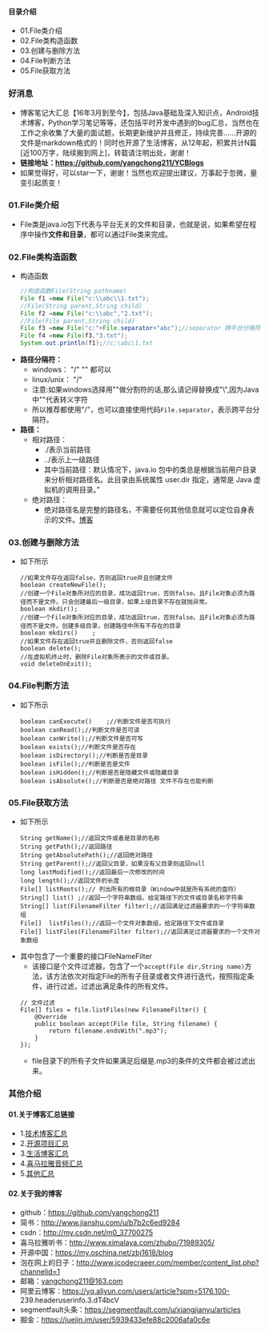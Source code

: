 #### 目录介绍
- 01.File类介绍
- 02.File类构造函数
- 03.创建与删除方法
- 04.File判断方法
- 05.File获取方法


### 好消息
- 博客笔记大汇总【16年3月到至今】，包括Java基础及深入知识点，Android技术博客，Python学习笔记等等，还包括平时开发中遇到的bug汇总，当然也在工作之余收集了大量的面试题，长期更新维护并且修正，持续完善……开源的文件是markdown格式的！同时也开源了生活博客，从12年起，积累共计N篇[近100万字，陆续搬到网上]，转载请注明出处，谢谢！
- **链接地址：https://github.com/yangchong211/YCBlogs**
- 如果觉得好，可以star一下，谢谢！当然也欢迎提出建议，万事起于忽微，量变引起质变！



### 01.File类介绍
- File类是java.io包下代表与平台无关的文件和目录，也就是说，如果希望在程序中操作**文件和目录**，都可以通过File类来完成。


### 02.File类构造函数
- 构造函数
    ```java
    //构造函数File(String pathname)
    File f1 =new File("c:\\abc\\1.txt");
    //File(String parent,String child)
    File f2 =new File("c:\\abc","2.txt");
    //File(File parent,String child)
    File f3 =new File("c:"+File.separator+"abc");//separator 跨平台分隔符
    File f4 =new File(f3,"3.txt");
    System.out.println(f1);//c:\abc\1.txt
    ```
- **路径分隔符：**  
    - windows： "/" "\" 都可以  
    - linux/unix： "/"  
    - 注意:如果windows选择用"\"做分割符的话,那么请记得替换成"\\",因为Java中"\"代表转义字符  
    - 所以推荐都使用"/"，也可以直接使用代码`File.separator`，表示跨平台分隔符。  
- **路径：**  
    - 相对路径：  
        - ./表示当前路径  
        - ../表示上一级路径  
        - 其中当前路径：默认情况下，java.io 包中的类总是根据当前用户目录来分析相对路径名。此目录由系统属性 user.dir 指定，通常是 Java 虚拟机的调用目录。”
    - 绝对路径：   
        - 绝对路径名是完整的路径名，不需要任何其他信息就可以定位自身表示的文件。[博客](https://github.com/yangchong211/YCBlogs)




### 03.创建与删除方法
- 如下所示
    ```
    //如果文件存在返回false，否则返回true并且创建文件 
    boolean createNewFile();
    //创建一个File对象所对应的目录，成功返回true，否则false。且File对象必须为路径而不是文件。只会创建最后一级目录，如果上级目录不存在就抛异常。
    boolean mkdir();
    //创建一个File对象所对应的目录，成功返回true，否则false。且File对象必须为路径而不是文件。创建多级目录，创建路径中所有不存在的目录
    boolean mkdirs()    ;
    //如果文件存在返回true并且删除文件，否则返回false
    boolean delete();
    //在虚拟机终止时，删除File对象所表示的文件或目录。
    void deleteOnExit();
    ```



### 04.File判断方法
- 如下所示
    ```
    boolean canExecute()    ;//判断文件是否可执行
    boolean canRead();//判断文件是否可读
    boolean canWrite();//判断文件是否可写
    boolean exists();//判断文件是否存在
    boolean isDirectory();//判断是否是目录
    boolean isFile();//判断是否是文件
    boolean isHidden();//判断是否是隐藏文件或隐藏目录
    boolean isAbsolute();//判断是否是绝对路径 文件不存在也能判断
    ```



### 05.File获取方法
- 如下所示
    ```
    String getName();//返回文件或者是目录的名称
    String getPath();//返回路径
    String getAbsolutePath();//返回绝对路径
    String getParent();//返回父目录，如果没有父目录则返回null
    long lastModified();//返回最后一次修改的时间
    long length();//返回文件的长度
    File[] listRoots();// 列出所有的根目录（Window中就是所有系统的盘符）
    String[] list() ;//返回一个字符串数组，给定路径下的文件或目录名称字符串
    String[] list(FilenameFilter filter);//返回满足过滤器要求的一个字符串数组
    File[]  listFiles();//返回一个文件对象数组，给定路径下文件或目录
    File[] listFiles(FilenameFilter filter);//返回满足过滤器要求的一个文件对象数组
    ```
- 其中包含了一个重要的接口FileNameFilter
    - 该接口是个文件过滤器，包含了一个`accept(File dir,String name)`方法，该方法依次对指定File的所有子目录或者文件进行迭代，按照指定条件，进行过滤，过滤出满足条件的所有文件。
    ```
    // 文件过滤
    File[] files = file.listFiles(new FilenameFilter() {
        @Override
        public boolean accept(File file, String filename) {
            return filename.endsWith(".mp3");
        }
    });
    ```
    - file目录下的所有子文件如果满足后缀是.mp3的条件的文件都会被过滤出来。



### 其他介绍
#### 01.关于博客汇总链接
- 1.[技术博客汇总](https://www.jianshu.com/p/614cb839182c)
- 2.[开源项目汇总](https://blog.csdn.net/m0_37700275/article/details/80863574)
- 3.[生活博客汇总](https://blog.csdn.net/m0_37700275/article/details/79832978)
- 4.[喜马拉雅音频汇总](https://www.jianshu.com/p/f665de16d1eb)
- 5.[其他汇总](https://www.jianshu.com/p/53017c3fc75d)



#### 02.关于我的博客
- github：https://github.com/yangchong211
- 简书：http://www.jianshu.com/u/b7b2c6ed9284
- csdn：http://my.csdn.net/m0_37700275
- 喜马拉雅听书：http://www.ximalaya.com/zhubo/71989305/
- 开源中国：https://my.oschina.net/zbj1618/blog
- 泡在网上的日子：http://www.jcodecraeer.com/member/content_list.php?channelid=1
- 邮箱：yangchong211@163.com
- 阿里云博客：https://yq.aliyun.com/users/article?spm=5176.100- 239.headeruserinfo.3.dT4bcV
- segmentfault头条：https://segmentfault.com/u/xiangjianyu/articles
- 掘金：https://juejin.im/user/5939433efe88c2006afa0c6e





























